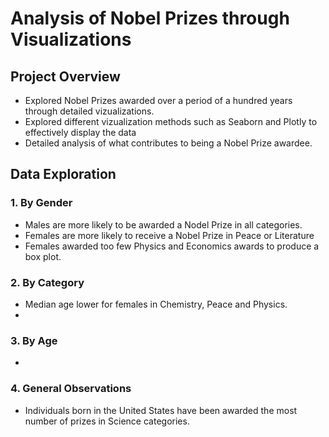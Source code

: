 # Analysis of Nobel Prizes through Visualizations

## Project Overview 

- Explored Nobel Prizes awarded over a period of a hundred years through detailed vizualizations.
- Explored different vizualization methods such as Seaborn and Plotly to effectively display the data
- Detailed analysis of what contributes to being a Nobel Prize awardee.


## Data Exploration 


### 1. By Gender 

- Males are more likely to be awarded a Nodel Prize in all categories.
- Females are more likely to receive a Nobel Prize in Peace or Literature
- Females awarded too few Physics and Economics awards to produce a box plot. 


### 2. By Category

- Median age lower for females in Chemistry, Peace and Physics.
- 


### 3. By Age 

- 


### 4. General Observations 

- Individuals born in the United States have been awarded the most number of prizes in Science categories.



